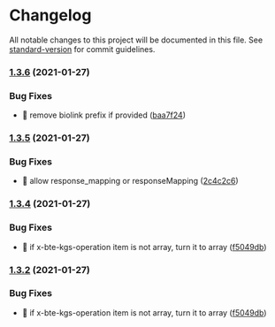 # Changelog

All notable changes to this project will be documented in this file. See [standard-version](https://github.com/conventional-changelog/standard-version) for commit guidelines.

### [1.3.6](https://github.com/kevinxin90/smartapi-parser/compare/v1.3.5...v1.3.6) (2021-01-27)


### Bug Fixes

* :bug: remove biolink prefix if provided ([baa7f24](https://github.com/kevinxin90/smartapi-parser/commit/baa7f24fd336c44d3a115e5210345aeb2eda2088))

### [1.3.5](https://github.com/kevinxin90/smartapi-parser/compare/v1.3.4...v1.3.5) (2021-01-27)


### Bug Fixes

* :bug: allow response_mapping or responseMapping ([2c4c2c6](https://github.com/kevinxin90/smartapi-parser/commit/2c4c2c66faf79c31ea07aae62457f04244a62323))

### [1.3.4](https://github.com/kevinxin90/smartapi-parser/compare/v1.3.3...v1.3.4) (2021-01-27)


### Bug Fixes

* :bug: if x-bte-kgs-operation item is not array, turn it to array ([f5049db](https://github.com/kevinxin90/smartapi-parser/commit/f5049db770f64314a5c88adfed8083910e00021f))

### [1.3.2](https://github.com/kevinxin90/smartapi-parser/compare/v1.3.3...v1.3.2) (2021-01-27)


### Bug Fixes

* :bug: if x-bte-kgs-operation item is not array, turn it to array ([f5049db](https://github.com/kevinxin90/smartapi-parser/commit/f5049db770f64314a5c88adfed8083910e00021f))

